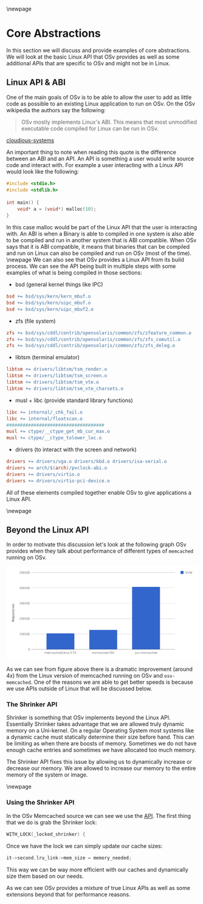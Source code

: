 \newpage

# Core Abstractions
In this section we will discuss and provide examples of core abstractions. We will look at the basic Linux API that OSv provides as well as some additional APIs that are specific to OSv and might not be in Linux.

## Linux API & ABI 
One of the main goals of OSv is to be able to allow the user to add as little code as possible to an existing Linux application to run on OSv. On the OSv wikipedia the authors say the following: 

> OSv mostly implements Linux's ABI. This means that most unmodified executable code compiled for Linux can be run in OSv.

[cloudious-systems](https://github.com/cloudius-systems/osv/wiki/OSv-Linux-ABI-Compatibility)

An important thing to note when reading this quote is the difference between an ABI and an API. An API is something a user would write source code and interact with. For example a user interacting with a Linux API would look like the following:

```c
#include <stdio.h>
#include <stdlib.h>

int main() {
    void* a = (void*) malloc(10);
}
```

In this case malloc would be part of the Linux API that the user is interacting with. An ABI is when a Binary is able to compiled in one system is also able to be compiled and run in another system that is ABI compatible. When OSv says that it is ABI compatible, it means that binaries that can be compiled and run on Linux can also be compiled and run on OSv (most of the time). 
\newpage
We can also see that OSv provides a Linux API from its build process. We can see the API being built in multiple steps with some examples of what is being compiled in those sections: 

- bsd (general kernel things like IPC)
```Makefile
bsd += bsd/sys/kern/kern_mbuf.o
bsd += bsd/sys/kern/uipc_mbuf.o
bsd += bsd/sys/kern/uipc_mbuf2.o
```
- zfs (file system)
```Makefile
zfs += bsd/sys/cddl/contrib/opensolaris/common/zfs/zfeature_common.o
zfs += bsd/sys/cddl/contrib/opensolaris/common/zfs/zfs_comutil.o
zfs += bsd/sys/cddl/contrib/opensolaris/common/zfs/zfs_deleg.o
```
- libtsm (terminal emulator)
```Makefile
libtsm += drivers/libtsm/tsm_render.o
libtsm += drivers/libtsm/tsm_screen.o
libtsm += drivers/libtsm/tsm_vte.o
libtsm += drivers/libtsm/tsm_vte_charsets.o
```
- musl + libc (provide standard library functions)
```Makefile
libc += internal/_chk_fail.o
libc += internal/floatscan.o
####################################
musl += ctype/__ctype_get_mb_cur_max.o
musl += ctype/__ctype_tolower_loc.o
```
- drivers (to interact with the screen and network)
```Makefile
drivers += drivers/vga.o drivers/kbd.o drivers/isa-serial.o
drivers += arch/$(arch)/pvclock-abi.o
drivers += drivers/virtio.o
drivers += drivers/virtio-pci-device.o
```

All of these elements compiled together enable OSv to give applications a Linux API. 

\newpage
## Beyond the Linux API
In order to motivate this discussion let's look at the following graph OSv provides when they talk about performance of different types of `memcached` running on OSv. 

![different levels of memcached performance](../../assets/memcached.png)

As we can see from figure above there is a dramatic improvement (around 4x) from the Linux version of memcached running on OSv and `osv-memcached`. One of the reasons we are able to get better speeds is because we use APIs outside of Linux that will be discussed below. 


### The Shrinker API 
Shrinker is something that OSv implements beyond the Linux API. Essentially Shrinker takes advantage that we are allowed truly dynamic memory on a Uni-kernel. On a regular Operating System most systems like a dynamic cache must statically determine their size before hand. This can be limiting as when there are boosts of memory. Sometimes we do not have enough cache entries and sometimes we have allocated too much memory. 

The Shrinker API fixes this issue by allowing us to dynamically increase or decrease our memory. We are allowed to increase our memory to the entire memory of the system or image. 

\newpage
### Using the Shrinker API

In the OSv Memcached source we can see we use the [API](https://github.com/vladzcloudius/osv-memcached/blob/master/memcached-udp.cc#L297). The first thing that we do is grab the Shrinker lock: 

```c
WITH_LOCK(_locked_shrinker) {

```

Once we have the lock we can simply update our cache sizes: 

```c
it->second.lru_link->mem_size = memory_needed;
```

This way we can be way more efficient with our caches and dynamically size them based on our needs. 

As we can see OSv provides a mixture of true Linux APIs as well as some extensions beyond that for performance reasons. 


